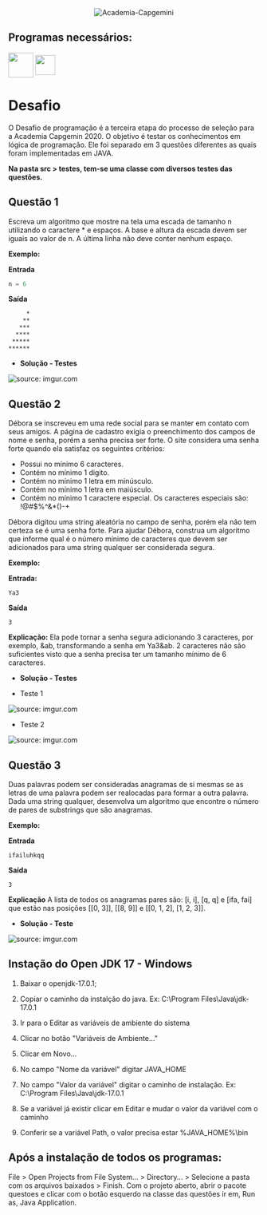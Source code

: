 <div align="center">
  <img alt="Academia-Capgemini" src="https://capgemini.proway.com.br/assets/img/logo-capgemini.png"/>
</div>

## Programas necessários:

<div>
  <img align="center" width="50" height="50" src="https://cdn.jsdelivr.net/gh/devicons/devicon/icons/java/java-original-wordmark.svg" />
  <img align="center" width="40" height="40" src="https://seeklogo.com/images/E/eclipse-logo-85FE4BEA34-seeklogo.com.png" />
</div>

# Desafio

O Desafio de programação é a terceira etapa do processo de seleção para a Academia Capgemin 2020. O objetivo é testar os conhecimentos em lógica de programação.
Ele foi separado em 3 questões diferentes as quais foram implementadas em JAVA.

**Na pasta src > testes, tem-se uma classe com diversos testes das questões.**

## Questão 1

Escreva um algoritmo que mostre na tela uma escada de tamanho n utilizando o caractere *
e espaços. A base e altura da escada devem ser iguais ao valor de n. A última linha não deve conter
nenhum espaço.

**Exemplo:**

**Entrada**
```java
n = 6
```
**Saída**
```
     *
    **
   ***
  ****
 *****
******
```

- **Solução - Testes**

<div>
<img src="https://i.imgur.com/gDJN09T.png" title="source: imgur.com" />
</div>


## Questão 2

Débora se inscreveu em uma rede social para se manter em contato com seus amigos. A
página de cadastro exigia o preenchimento dos campos de nome e senha, porém a senha precisa ser
forte. O site considera uma senha forte quando ela satisfaz os seguintes critérios:

- Possui no mínimo 6 caracteres.
- Contém no mínimo 1 digito.
- Contém no mínimo 1 letra em minúsculo.
- Contém no mínimo 1 letra em maiúsculo.
- Contém no mínimo 1 caractere especial. Os caracteres especiais são: !@#$%^&*()-+

Débora digitou uma string aleatória no campo de senha, porém ela não tem certeza se é uma
senha forte. Para ajudar Débora, construa um algoritmo que informe qual é o número mínimo de
caracteres que devem ser adicionados para uma string qualquer ser considerada segura.

**Exemplo:**
 
**Entrada:**

```
Ya3
```

**Saída**

```
3
```
**Explicação:**
Ela pode tornar a senha segura adicionando 3 caracteres, por exemplo, &ab, transformando
a senha em Ya3&ab. 2 caracteres não são suficientes visto que a senha precisa ter um tamanho
mínimo de 6 caracteres.

- **Solução - Testes**

- Teste 1
<div>
<img src="https://i.imgur.com/pMk6yHL.png" title="source: imgur.com" />
</div>

- Teste 2

<div>
<img src="https://i.imgur.com/njQNMk8.png" title="source: imgur.com" />
</div>

## Questão 3

Duas palavras podem ser consideradas anagramas de si mesmas se as letras de uma palavra
podem ser realocadas para formar a outra palavra. Dada uma string qualquer, desenvolva um
algoritmo que encontre o número de pares de substrings que são anagramas.

**Exemplo:**

**Entrada**

```
ifailuhkqq
```
**Saída**
```
3
```
**Explicação**
A lista de todos os anagramas pares são: [i, i], [q, q] e [ifa, fai] que estão nas posições [[0, 3]],
[[8, 9]] e [[0, 1, 2], [1, 2, 3]].

- **Solução - Teste**

<div>
<img src="https://i.imgur.com/NLKTeLD.png" title="source: imgur.com" />
</div>

## Instação do Open JDK 17 - Windows

1. Baixar o openjdk-17.0.1;

2. Copiar o caminho da instalção do java. Ex: C:\Program Files\Java\jdk-17.0.1

3. Ir para o Editar as variáveis de ambiente do sistema

4. Clicar no botão "Variáveis de Ambiente..."

5. Clicar em Novo...

6. No campo "Nome da variável" digitar JAVA_HOME

7. No campo "Valor da variável" digitar o caminho de instalação. Ex: C:\Program Files\Java\jdk-17.0.1

8. Se a variável já existir clicar em Editar e mudar o valor da variável com o caminho

9. Conferir se a variável Path, o valor precisa estar %JAVA_HOME%\bin

## Após a instalação de todos os programas:

File > Open Projects from File System... > Directory... > Selecione a pasta com os arquivos baixados > Finish.
Com o projeto aberto, abrir o pacote questoes e clicar com o botão esquerdo na classe das questões ir em, Run as, Java Application.
